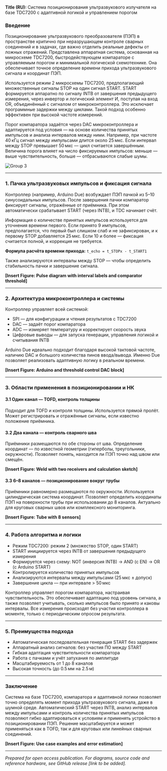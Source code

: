 **Title (RU):** Система позиционирования ультразвукового излучателя на базе TDC7200 с адаптивной логикой и управлением порогом


### Введение

Позиционирование ультразвукового преобразователя (ПЭП) в пространстве критично при неразрушающем контроле сварных соединений и в задачах, где важно отделить реальные дефекты от ложных отражений. Представлена аппаратная система, основанная на микросхеме TDC7200, быстродействующем компараторе с управляемым порогом и минимальной логической схемотехнике. Она обеспечивает точное определение времени прихода ультразвукового сигнала и координат ПЭП.

Используется режим 2 микросхемы TDC7200, предполагающий множественные сигналы STOP на один сигнал START. START формируется аппаратно по сигналу INTB от завершения предыдущего измерения, через инвертор и логический элемент И, поступая на вход OR, объединённый с сигналом от микроконтроллера. Это исключает программные задержки между циклами. Такой подход особенно эффективен при высокой частоте измерений.

Порог компаратора задаётся через DAC микроконтроллера и адаптируется под условия — на основе количества принятых импульсов и анализа интервалов между ними. Например, при частоте 40 кГц сигнал между импульсами длится около 25 мкс. Если интервал между STOP превышает 50 мкс — цикл считается завершённым. Величина порога влияет на число фиксируемых импульсов: меньше — выше чувствительность, больше — отбрасываются слабые шумы.

![Group 3](https://github.com/user-attachments/assets/0ac5f018-3be3-44b4-991f-49cb93eb6786)


---

### 1. Пачка ультразвуковых импульсов и фиксация сигнала

Контроллер (например, Arduino Due) возбуждает ПЭП пачкой из 5–10 синусоидальных импульсов. После завершения пачки компаратор фиксирует сигналы, отражённые от приёмника. При этом автоматически срабатывает START (через INTB), и TDC начинает счёт.

Информация о количестве принятых импульсов используется для уточнения времени первого. Если принято 9 импульсов, предполагается, что первый был слишком слаб и не зафиксирован, и к первому STOP добавляется 25 мкс. Если 10 и более — фиксация считается полной, и коррекция не требуется.

**Формула расчёта времени прихода:**
`t_echo = t_STOPx - t_START1`

Также анализируются интервалы между STOP — чтобы определить стабильность пачки и завершение сигнала.

**\[Insert Figure: Pulse diagram with interval labels and comparator threshold]**

---

### 2. Архитектура микроконтроллера и системы

Контроллер управляет всей системой:

* SPI — для конфигурации и чтения результатов с TDC7200
* DAC — задаёт порог компаратора
* ADC — измеряет температуру и корректирует скорость звука
* Цифровые выводы — для запуска генерации, управления логикой и считывания INTB

Arduino Due идеально подходит благодаря высокой тактовой частоте, наличию DAC и большого количества пинов ввода/вывода. Именно Due позволяет реализовать адаптивную логику в реальном времени.

**\[Insert Figure: Arduino and threshold control DAC block]**

---

### 3. Области применения в позиционировании и НК

#### 3.1 Один канал — TOFD, контроль толщины

Подходит для TOFD и контроля толщины. Используется прямой пролёт. Может регистрировать и отражённые сигналы, если известно положение приёмника.

#### 3.2 Два канала — контроль сварного шва

Приёмники размещаются по обе стороны от шва. Определение координат — по известной геометрии (гиперболы, треугольники, окружности). Позволяет понять, находится ли ПЭП точно над швом или смещён.

**\[Insert Figure: Weld with two receivers and calculation sketch]**

#### 3.3 6–8 каналов — позиционирование вокруг трубы

Приёмники равномерно размещаются по окружности. Используется цилиндрическая система координат. Позволяет определить координаты ПЭП на поверхности трубы при использовании до 8 каналов. Актуально для круговых сварных швов или комплексного мониторинга.

**\[Insert Figure: Tube with 8 sensors]**

---

### 4. Работа алгоритма и логики

* Режим TDC7200: режим 2 (множество STOP, один START)
* START инициируется через INTB от завершения предыдущего измерения
* Формируется через схему: NOT (инверсия INTB) → AND (с EN) → OR (с Arduino START)
* Контролируется количество принятых импульсов
* Анализируются интервалы между импульсами (25 мкс ± допуск)
* Завершение цикла — при интервале > 50 мкс

Контроллер управляет порогом компаратора, настраивая чувствительность. Это обеспечивает адаптацию под уровень сигнала, а также позволяет учитывать, сколько импульсов было принято и каковы интервалы. Все измерения происходят без участия контроллера в моменте, только с периодическим опросом результата.

---

### 5. Преимущества подхода

* Автоматическая последовательная генерация START без задержек
* Аппаратный анализ сигналов: без участия ПО между START
* Гибкая адаптация чувствительности компаратора
* Работа с пачками и учёт затухания по амплитуде
* Масштабируемость от 1 до 8 каналов
* Высокая точность (до 0.5 мм на 2.5 м)

---

### Заключение

Система на базе TDC7200, компаратора и адаптивной логики позволяет точно определять момент прихода ультразвукового сигнала, даже в шумной среде. Автоматический START через INTB, анализ интервалов между импульсами и контроль количества принятых импульсов позволяют гибко адаптироваться к условиям и применять устройство в позиционировании ПЭП. Решение масштабируется и может применяться как в TOFD, так и для круговых или линейных сварных соединений.

**\[Insert Figure: Use case examples and error estimation]**

---

*Prepared for open access publication. For diagrams, source code and reference hardware, see GitHub release \[link to be added].*
